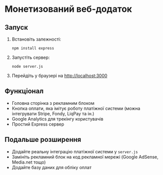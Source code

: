 # Монетизований веб-додаток

## Запуск

1. Встановіть залежності:
    ```
    npm install express
    ```
2. Запустіть сервер:
    ```
    node server.js
    ```
3. Перейдіть у браузері на [http://localhost:3000](http://localhost:3000)

## Функціонал

- Головна сторінка з рекламним блоком
- Кнопка оплати, яка імітує роботу платіжної системи (можна інтегрувати Stripe, Fondy, LiqPay та ін.)
- Google Analytics для трекінгу користувачів
- Простий Express сервер

## Подальше розширення

- Додайте реальну інтеграцію платіжної системи у `server.js`
- Замініть рекламний блок на код рекламної мережі (Google AdSense, Media.net тощо)
- Додайте базу даних для обліку оплат
